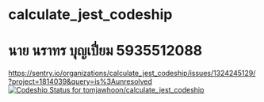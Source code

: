 # calculate_jest_codeship
# นาย นราทร บุญเปี่ยม 5935512088

https://sentry.io/organizations/calculate_jest_codeship/issues/1324245129/?project=1814039&query=is%3Aunresolved
[![Codeship Status for tomjawhoon/calculate_jest_codeship](https://app.codeship.com/projects/ec549350-e4ed-0137-7975-0ac16517213a/status?branch=master)](https://app.codeship.com/projects/373396)
